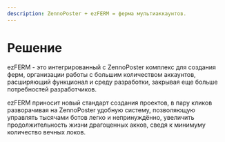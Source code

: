 ```yaml
---
description: ZennoPoster + ezFERM = ферма мультиаккаунтов.
---
```


# Решение

ezFERM - это интегрированный с ZennoPoster комплекс для создания ферм, организации работы с большим количеством аккаунтов, расширяющий функционал и среду разработки, закрывая еще больше потребностей разработчиков.

ezFERM приносит новый стандарт создания проектов, в пару кликов разворачивая на ZennoPoster удобную систему, позволяющую управлять тысячами ботов легко и непринуждённо, увеличить продолжительность жизни драгоценных акков, сведя к минимуму количество вечных локов.&#x20;
